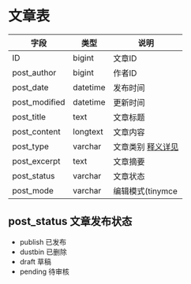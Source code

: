 # 文章表

字段 | 类型 | 说明
---|---|---
ID | bigint | 文章ID
post_author | bigint | 作者ID
post_date | datetime | 发布时间
post_modified | datetime | 更新时间
post_title | text | 文章标题
post_content | longtext | 文章内容
post_type | varchar | 文章类别 [释义详见](https://github.com/JX3BOX/apidocs/blob/master/global.md)
post_excerpt | text | 文章摘要
post_status | varchar | 文章状态 
post_mode | varchar | 编辑模式(tinymce|markdown) 

## post_status 文章发布状态
+ publish 已发布
+ dustbin 已删除
+ draft 草稿
+ pending 待审核
